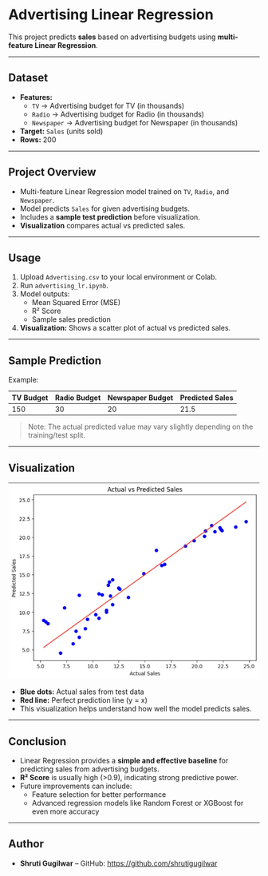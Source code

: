 # Advertising Linear Regression

This project predicts **sales** based on advertising budgets using **multi-feature Linear Regression**.

---

## **Dataset**

- **Features:**
  - `TV` → Advertising budget for TV (in thousands)
  - `Radio` → Advertising budget for Radio (in thousands)
  - `Newspaper` → Advertising budget for Newspaper (in thousands)
- **Target:** `Sales` (units sold)
- **Rows:** 200

---

## **Project Overview**

- Multi-feature Linear Regression model trained on `TV`, `Radio`, and `Newspaper`.
- Model predicts `Sales` for given advertising budgets.
- Includes a **sample test prediction** before visualization.
- **Visualization** compares actual vs predicted sales.

---

## **Usage**

1. Upload `Advertising.csv` to your local environment or Colab.
2. Run `advertising_lr.ipynb`.
3. Model outputs:
   - Mean Squared Error (MSE)
   - R² Score
   - Sample sales prediction
4. **Visualization:** Shows a scatter plot of actual vs predicted sales.

---

## **Sample Prediction**

Example:  

| TV Budget | Radio Budget | Newspaper Budget | Predicted Sales |
|-----------|--------------|----------------|----------------|
| 150       | 30           | 20             | 21.5           |

> Note: The actual predicted value may vary slightly depending on the training/test split.

---

## **Visualization**

![Actual vs Predicted Sales](prediction.png)

- **Blue dots:** Actual sales from test data  
- **Red line:** Perfect prediction line (y = x)  
- This visualization helps understand how well the model predicts sales.

---

## **Conclusion**

- Linear Regression provides a **simple and effective baseline** for predicting sales from advertising budgets.  
- **R² Score** is usually high (>0.9), indicating strong predictive power.  
- Future improvements can include:
  - Feature selection for better performance
  - Advanced regression models like Random Forest or XGBoost for even more accuracy

---

## **Author**

- **Shruti Gugilwar** – GitHub: https://github.com/shrutigugilwar
